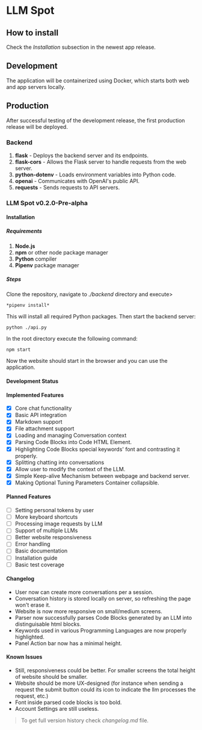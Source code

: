 # LLM Spot

## How to install
Check the *Installation* subsection in the newest app release.

## Development
The application will be containerized using Docker, which starts both web and app servers locally.

## Production
After successful testing of the development release, the first production release will be deployed.

### Backend

1. **flask** - Deploys the backend server and its endpoints.
2. **flask-cors** - Allows the Flask server to handle requests from the web server.
3. **python-dotenv** - Loads environment variables into Python code.
4. **openai** - Communicates with OpenAI's public API.
5. **requests** - Sends requests to API servers.


### LLM Spot v0.2.0-Pre-alpha

#### Installation

##### Requirements

1. **Node.js**
2. **npm** or other node package manager
3. **Python** compiler
4. **Pipenv** package manager

##### Steps

Clone the repository, navigate to *./backend* directory and execute>

	*pipenv install*

This will install all required Python packages. Then start the backend server:

	python ./api.py

In the root directory execute the following command:

	npm start

Now the website should start in the browser and you can use the application.

#### Development Status

#### Implemented Features
- [x] Core chat functionality
- [x] Basic API integration
- [x] Markdown support
- [x] File attachment support
- [x] Loading and managing Conversation context
- [x] Parsing Code Blocks into Code HTML Element.
- [x] Highlighting Code Blocks special keywords' font and contrasting it properly.
- [x] Splitting chatting into conversations
- [x] Allow user to modify the context of the LLM.
- [x] Simple Keep-alive Mechanism between webpage and backend server.
- [x] Making Optional Tuning Parameters Container collapsible.

#### Planned Features

- [ ] Setting personal tokens by user	
- [ ] More keyboard shortcuts
- [ ] Processing image requests by LLM
- [ ] Support of multiple LLMs
- [ ] Better website responsiveness
- [ ] Error handling
- [ ] Basic documentation
- [ ] Installation guide
- [ ] Basic test coverage

#### Changelog
- User now can create more conversations per a session.
- Conversation history is stored locally on server, so refreshing the page won't erase it.
- Website is now more responsive on small/medium screens.
- Parser now successfully parses Code Blocks generated by an LLM into distinguisable html blocks.
- Keywords used in various Programming Languages are now properly highlighted.
- Panel Action bar now has a minimal height.

#### Known Issues
- Still, responsiveness could be better. For smaller screens the total height of website should be smaller.
- Website should be more UX-designed (for instance when sending a request the submit button could its icon to indicate the llm processes the request, etc.)
- Font inside parsed code blocks is too bold.
- Account Settings are still useless.


> To get full version history check *changelog.md* file.